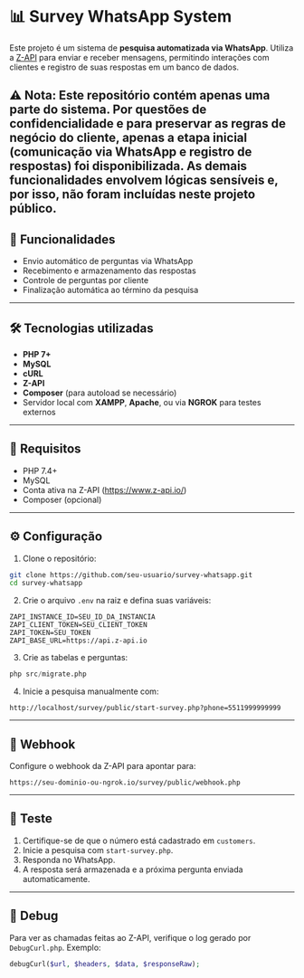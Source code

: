
# 📊 Survey WhatsApp System

Este projeto é um sistema de **pesquisa automatizada via WhatsApp**. Utiliza a [Z-API](https://www.z-api.io/) para enviar e receber mensagens, permitindo interações com clientes e registro de suas respostas em um banco de dados.

⚠️ Nota: Este repositório contém apenas uma parte do sistema. Por questões de confidencialidade e para preservar as regras de negócio do cliente, apenas a etapa inicial (comunicação via WhatsApp e registro de respostas) foi disponibilizada. As demais funcionalidades envolvem lógicas sensíveis e, por isso, não foram incluídas neste projeto público.
---

## 🚀 Funcionalidades

- Envio automático de perguntas via WhatsApp
- Recebimento e armazenamento das respostas
- Controle de perguntas por cliente
- Finalização automática ao término da pesquisa

---

## 🛠 Tecnologias utilizadas

- **PHP 7+**
- **MySQL**
- **cURL**
- **Z-API**
- **Composer** (para autoload se necessário)
- Servidor local com **XAMPP**, **Apache**, ou via **NGROK** para testes externos

---

## 🔌 Requisitos

- PHP 7.4+
- MySQL
- Conta ativa na Z-API (https://www.z-api.io/)
- Composer (opcional)

---

## ⚙️ Configuração

1. Clone o repositório:

```bash
git clone https://github.com/seu-usuario/survey-whatsapp.git
cd survey-whatsapp
````

2. Crie o arquivo `.env` na raiz e defina suas variáveis:

```env
ZAPI_INSTANCE_ID=SEU_ID_DA_INSTANCIA
ZAPI_CLIENT_TOKEN=SEU_CLIENT_TOKEN
ZAPI_TOKEN=SEU_TOKEN
ZAPI_BASE_URL=https://api.z-api.io
```

3. Crie as tabelas e perguntas:

```sql
php src/migrate.php
```

4. Inicie a pesquisa manualmente com:

```
http://localhost/survey/public/start-survey.php?phone=5511999999999
```

---

## 🔄 Webhook

Configure o webhook da Z-API para apontar para:

```
https://seu-dominio-ou-ngrok.io/survey/public/webhook.php
```

---

## 🧪 Teste

1. Certifique-se de que o número está cadastrado em `customers`.
2. Inicie a pesquisa com `start-survey.php`.
3. Responda no WhatsApp.
4. A resposta será armazenada e a próxima pergunta enviada automaticamente.

---

## 🐛 Debug

Para ver as chamadas feitas ao Z-API, verifique o log gerado por `DebugCurl.php`. Exemplo:

```php
debugCurl($url, $headers, $data, $responseRaw);
```

